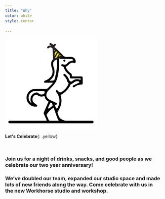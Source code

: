 ```yaml
---
title: "Why"
color: white
style: center

---
```



<img class="horse" src="img/partyhorse.svg"/>

<span>**Let's Celebrate**</span>{: .yellow}

<br>

### Join us for a night of drinks, snacks, and good people as we celebrate our two year anniversary!

### We’ve doubled our team, expanded our studio space and made lots of new friends along the way. Come celebrate with us in the new Workhorse studio and workshop.
